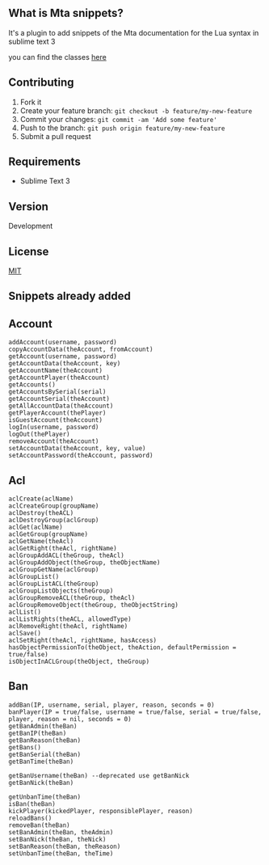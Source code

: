 ## What is Mta snippets?

It's a plugin to add snippets of the Mta documentation for the Lua syntax in sublime text 3

you can find the classes [here](https://wiki.multitheftauto.com/wiki/MTA_Classes)

## Contributing

1. Fork it
2. Create your feature branch: `git checkout -b feature/my-new-feature`
3. Commit your changes: `git commit -am 'Add some feature'`
4. Push to the branch: `git push origin feature/my-new-feature`
5. Submit a pull request

## Requirements

- Sublime Text 3

## Version

Development

## License

[MIT](LICENSE)

## Snippets already added

## Account

	addAccount(username, password)
	copyAccountData(theAccount, fromAccount)
	getAccount(username, password)
	getAccountData(theAccount, key)
	getAccountName(theAccount)
	getAccountPlayer(theAccount)
	getAccounts()
	getAccountsBySerial(serial)
	getAccountSerial(theAccount)
	getAllAccountData(theAccount)
	getPlayerAccount(thePlayer)
	isGuestAccount(theAccount)
	logIn(username, password)
	logOut(thePlayer)
	removeAccount(theAccount)
	setAccountData(theAccount, key, value)
	setAccountPassword(theAccount, password)
  
## Acl

	aclCreate(aclName)
	aclCreateGroup(groupName)
	aclDestroy(theACL)
	aclDestroyGroup(aclGroup)
	aclGet(aclName)
	aclGetGroup(groupName)
	aclGetName(theAcl)
	aclGetRight(theAcl, rightName)
	aclGroupAddACL(theGroup, theAcl)
	aclGroupAddObject(theGroup, theObjectName)
	aclGroupGetName(aclGroup)
	aclGroupList()
	aclGroupListACL(theGroup)
	aclGroupListObjects(theGroup)
	aclGroupRemoveACL(theGroup, theAcl)
	aclGroupRemoveObject(theGroup, theObjectString)
	aclList()
	aclListRights(theACL, allowedType)
	aclRemoveRight(theAcl, rightName)
	aclSave()
	aclSetRight(theAcl, rightName, hasAccess)
	hasObjectPermissionTo(theObject, theAction, defaultPermission = true/false)
	isObjectInACLGroup(theObject, theGroup)
  
## Ban

	addBan(IP, username, serial, player, reason, seconds = 0)
	banPlayer(IP = true/false, username = true/false, serial = true/false, player, reason = nil, seconds = 0)
	getBanAdmin(theBan)
	getBanIP(theBan)
	getBanReason(theBan)
	getBans()
	getBanSerial(theBan)
	getBanTime(theBan)

	getBanUsername(theBan) --deprecated use getBanNick
	getBanNick(theBan)

	getUnbanTime(theBan)
	isBan(theBan)
	kickPlayer(kickedPlayer, responsiblePlayer, reason)
	reloadBans()
	removeBan(theBan)
	setBanAdmin(theBan, theAdmin)
	setBanNick(theBan, theNick)
	setBanReason(theBan, theReason)
	setUnbanTime(theBan, theTime)
